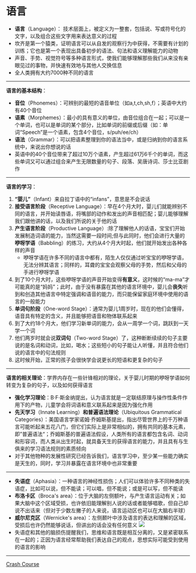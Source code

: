 # 语言
* **语言**（Language）： 技术层面上，被定义为一整套，包括说、写或符号化的文字，以及组合这些文字用来表达意义的过程
*  坎齐是第一个猿类，证明语言可以从自发的观察行为中获得，不需要有计划的训练；它也是第一个表现出具备初步的语法、句法和语义理解能力的动物
*  声音、手势、视觉符号等多种语言形式，使我们能够理解那些我们从来没有亲眼见过的事物，并快速有效地与其他人交换信息
*  全人类拥有大约7000种不同的语言
---
**语言的基本结构**：
* **音位**（Phonemes）：可辨别的最短的语音单位（如a,t,ch,sh,f）；英语中大约有40个音位
* **语素**（Morphemes）：最小的具有意义的单位，由音位组合在一起；可以是一个单词，也可以是单词的某个部分，比如单词的前缀或后缀（如：单词“Speech”是一个语素，包含4个音位，s/puh/ee/ch）
* **语法**（Grammar）：可以把语素整理到你的语法当中，或是归纳到你的语言系统中，来说出你想说的话
* 英语中的40个音位带来了超过10万个语素，产生超过61万6千个的单词，而这些单词又可以通过组合来产生无限数量的句子、段落、吴唐诗词、莎士比亚剧作
---
**语言的学习**：
1. **“婴儿”**（Infant）来自拉丁语中的“infans”，意思是不会说话
2. **接受语言阶段**（Receptive Language）：早在4个月大时，婴儿们就能辨别不同的语言，并开始读唇语，将嘴部的动作和发出的声音相匹配；婴儿能够理解我们跟他讲的话，以及我们所说的关于他的话
3. **产生语言阶段**（Productive Language）:除了理解他人的话语，宝宝们开始发展制造词语的能力，当然这需要一段时间;但与此同时，他们会进行大量的**咿呀学语**（Babbling）的练习，大约从4个月大时起，他们就开始发出各种各样的声音
   * 咿呀学语在许多不同的语言中都有，陌生人仅仅通过听宝宝的咿呀学语，无法分辨其语言；同样的，耳聋的宝宝会观察父母的手势，然后和父母的手进行咿呀学语
4. 到了10个月大时，这些咿呀学语的声音开始变得**有意义**，这时候的“ma-ma”才可能真的是“妈妈”；此时，由于没有暴露在其他的语言环境中，婴儿会**丧失**听到和创造其他语言中特定强调和语音的能力，而只能保留家庭环境中使用的语言的一般能力
5. **单词句阶段**（One-word Stage）：通常为婴儿1周岁时，现在的他们会懂得，语音具有特定的含义，并且能够把语音和物体联系起来
6. 到了大约18个月大，他们学习新单词的能力，会从一周学一个词，跳跃到一天学一个词
7. 他们两岁时就会说**双词句**（Two-word Stage）了，这种断断续续的句子主要说的是名词和动词，比如，喝水；这些短小的句子能让人听懂，并且符合他们说的语言中的句法规则
8. 这时候开始，正常的孩子会很快学会说更长的短语和更复杂的句子
---
**语言的相关理论**：学界内存在一些针锋相对的理论，关于婴儿时期的咿呀学语如何转变为复杂的句子，以及如何获得语言
* **强化学习理论**：B·F·斯金纳提出，认为语言就是一定联结原理与操作性条件作用下的产物，儿童学会将词语和意义联系起来是因为强化作用
* **先天学习**（Innate Learning）**和普遍语法理论**（Ubiquitous Grammatical Categories）：美国语言学家诺姆·乔姆斯基提出，指出尽管世界上的千万种语言可能听起来五花八门，但它们实际上是非常相似的，拥有共同的基本元素，即”普遍语法“；乔姆斯基的普遍语法假设，人类所有的语言都包含名词、动词和形容词，而人类从出生时起，就具备天生的获得语言的能力，并且具有与生俱来的学习语法规则的素质倾向
* 对于其他物种的发展性研究已经告诉我们，语言学习中，至少某一些能力确实是天生的，同时，学习并暴露在语言环境中也非常重要
---
* **失语症**（Aphasia）：一种语言的神经性损伤；人们可以体验许多不同种类的失语症，比如可以说，但不能读；可以唱，但不能说；或是可以写，但不能读
* **布洛卡区**（Broca's area）：位于大脑的左侧额叶，与产生语言运动有关；如果大脑中这个区域受损，也许依旧能理解别人说的话或者能够唱歌，但自己却说不出话来（但对于少数左撇子的人来说，语言运动区也可以在大脑右半球）
* **威尔尼克区**（Wernicke's area）：左侧颞叶中涉及语言的表达和理解的区域，受损后也许仍然能够说话，但讲出的话会没有任何意义
![](images/Wernickesarea.png)
* 失语症和其他的脑损伤提醒我们，思维和语言既是相互分离的，又是紧密联系在一起的；正因为语言经常帮助我们表达自己的观点，思想实际可能受到使用的语言的影响
---
[Crash Course](https://www.bilibili.com/video/BV1Zs411c7W6?p=17)